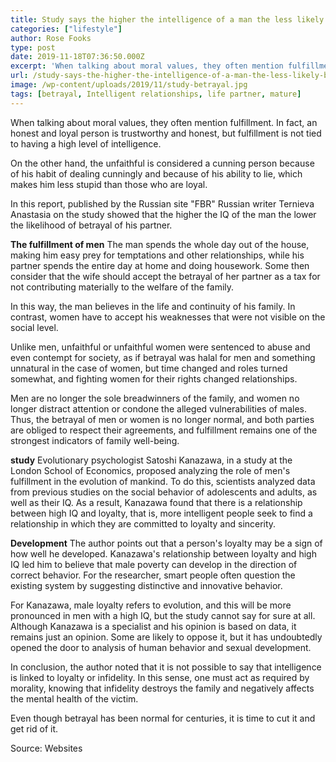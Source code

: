 ```yaml
---
title: Study says the higher the intelligence of a man the less likely betrayal of his partner
categories: ["lifestyle"]
author: Rose Fooks
type: post
date: 2019-11-18T07:36:50.000Z
excerpt: 'When talking about moral values, they often mention fulfillment. In fact, an honest and loyal person is trustworthy and honest'
url: /study-says-the-higher-the-intelligence-of-a-man-the-less-likely-betrayal-of-his-partner/
image: /wp-content/uploads/2019/11/study-betrayal.jpg
tags: [betrayal, Intelligent relationships, life partner, mature]
---
```


When talking about moral values, they often mention fulfillment. In fact, an honest and loyal person is trustworthy and honest, but fulfillment is not tied to having a high level of intelligence.

On the other hand, the unfaithful is considered a cunning person because of his habit of dealing cunningly and because of his ability to lie, which makes him less stupid than those who are loyal.

In this report, published by the Russian site "FBR" Russian writer Ternieva Anastasia on the study showed that the higher the IQ of the man the lower the likelihood of betrayal of his partner.

**The fulfillment of men**
The man spends the whole day out of the house, making him easy prey for temptations and other relationships, while his partner spends the entire day at home and doing housework. Some then consider that the wife should accept the betrayal of her partner as a tax for not contributing materially to the welfare of the family.

In this way, the man believes in the life and continuity of his family. In contrast, women have to accept his weaknesses that were not visible on the social level.

Unlike men, unfaithful or unfaithful women were sentenced to abuse and even contempt for society, as if betrayal was halal for men and something unnatural in the case of women, but time changed and roles turned somewhat, and fighting women for their rights changed relationships.

Men are no longer the sole breadwinners of the family, and women no longer distract attention or condone the alleged vulnerabilities of males. Thus, the betrayal of men or women is no longer normal, and both parties are obliged to respect their agreements, and fulfillment remains one of the strongest indicators of family well-being.

**study**
Evolutionary psychologist Satoshi Kanazawa, in a study at the London School of Economics, proposed analyzing the role of men's fulfillment in the evolution of mankind. To do this, scientists analyzed data from previous studies on the social behavior of adolescents and adults, as well as their IQ. As a result, Kanazawa found that there is a relationship between high IQ and loyalty, that is, more intelligent people seek to find a relationship in which they are committed to loyalty and sincerity.

**Development**
The author points out that a person's loyalty may be a sign of how well he developed. Kanazawa's relationship between loyalty and high IQ led him to believe that male poverty can develop in the direction of correct behavior. For the researcher, smart people often question the existing system by suggesting distinctive and innovative behavior.

For Kanazawa, male loyalty refers to evolution, and this will be more pronounced in men with a high IQ, but the study cannot say for sure at all. Although Kanazawa is a specialist and his opinion is based on data, it remains just an opinion. Some are likely to oppose it, but it has undoubtedly opened the door to analysis of human behavior and sexual development.

In conclusion, the author noted that it is not possible to say that intelligence is linked to loyalty or infidelity. In this sense, one must act as required by morality, knowing that infidelity destroys the family and negatively affects the mental health of the victim.

Even though betrayal has been normal for centuries, it is time to cut it and get rid of it.

Source: Websites
